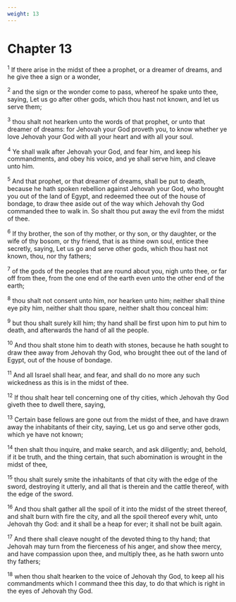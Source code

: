 ```yaml
---
weight: 13
---
```


# Chapter 13

<sup>1</sup> If there arise in the midst of thee a prophet, or a dreamer of dreams, and he give thee a sign or a wonder, 

<sup>2</sup> and the sign or the wonder come to pass, whereof he spake unto thee, saying, Let us go after other gods, which thou hast not known, and let us serve them; 

<sup>3</sup> thou shalt not hearken unto the words of that prophet, or unto that dreamer of dreams: for Jehovah your God proveth you, to know whether ye love Jehovah your God with all your heart and with all your soul. 

<sup>4</sup> Ye shall walk after Jehovah your God, and fear him, and keep his commandments, and obey his voice, and ye shall serve him, and cleave unto him. 

<sup>5</sup> And that prophet, or that dreamer of dreams, shall be put to death, because he hath spoken rebellion against Jehovah your God, who brought you out of the land of Egypt, and redeemed thee out of the house of bondage, to draw thee aside out of the way which Jehovah thy God commanded thee to walk in. So shalt thou put away the evil from the midst of thee. 

<sup>6</sup> If thy brother, the son of thy mother, or thy son, or thy daughter, or the wife of thy bosom, or thy friend, that is as thine own soul, entice thee secretly, saying, Let us go and serve other gods, which thou hast not known, thou, nor thy fathers; 

<sup>7</sup> of the gods of the peoples that are round about you, nigh unto thee, or far off from thee, from the one end of the earth even unto the other end of the earth; 

<sup>8</sup> thou shalt not consent unto him, nor hearken unto him; neither shall thine eye pity him, neither shalt thou spare, neither shalt thou conceal him: 

<sup>9</sup> but thou shalt surely kill him; thy hand shall be first upon him to put him to death, and afterwards the hand of all the people. 

<sup>10</sup> And thou shalt stone him to death with stones, because he hath sought to draw thee away from Jehovah thy God, who brought thee out of the land of Egypt, out of the house of bondage. 

<sup>11</sup> And all Israel shall hear, and fear, and shall do no more any such wickedness as this is in the midst of thee. 

<sup>12</sup> If thou shalt hear tell concerning one of thy cities, which Jehovah thy God giveth thee to dwell there, saying, 

<sup>13</sup> Certain base fellows are gone out from the midst of thee, and have drawn away the inhabitants of their city, saying, Let us go and serve other gods, which ye have not known; 

<sup>14</sup> then shalt thou inquire, and make search, and ask diligently; and, behold, if it be truth, and the thing certain, that such abomination is wrought in the midst of thee, 

<sup>15</sup> thou shalt surely smite the inhabitants of that city with the edge of the sword, destroying it utterly, and all that is therein and the cattle thereof, with the edge of the sword. 

<sup>16</sup> And thou shalt gather all the spoil of it into the midst of the street thereof, and shalt burn with fire the city, and all the spoil thereof every whit, unto Jehovah thy God: and it shall be a heap for ever; it shall not be built again. 

<sup>17</sup> And there shall cleave nought of the devoted thing to thy hand; that Jehovah may turn from the fierceness of his anger, and show thee mercy, and have compassion upon thee, and multiply thee, as he hath sworn unto thy fathers; 

<sup>18</sup> when thou shalt hearken to the voice of Jehovah thy God, to keep all his commandments which I command thee this day, to do that which is right in the eyes of Jehovah thy God. 


